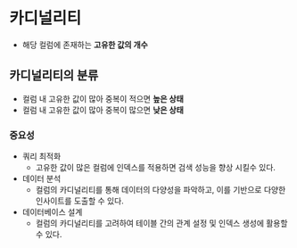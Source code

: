 # 카디널리티
- 해당 컬럼에 존재하는 **고유한 값의 개수**
## 카디널리티의 분류
- 컬럼 내 고유한 값이 많아 중복이 적으면 **높은 상태**
- 컬럼 내 고유한 값이 많아 중복이 많으면 **낮은 상태**
### 중요성
- 쿼리 최적화
	- 고유한 값이 많은 컬럼에 인덱스를 적용하면 검색 성능을 향상 시킬수 있다.
- 데이터 분석
	- 컬럼의 카디널리티를 통해 데이터의 다양성을 파악하고, 이를 기반으로 다양한 인사이트를 도출할 수 있다.
- 데이터베이스 설계
	- 컬럼의 카디널리티를 고려하여 테이블 간의 관계 설정 및 인덱스 생성에 활용할 수 있다.
